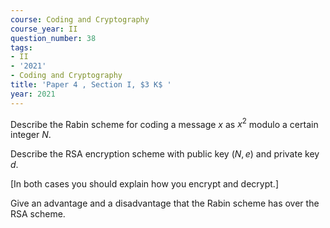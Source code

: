 ```yaml
---
course: Coding and Cryptography
course_year: II
question_number: 38
tags:
- II
- '2021'
- Coding and Cryptography
title: 'Paper 4 , Section I, $3 K$ '
year: 2021
---
```




Describe the Rabin scheme for coding a message $x$ as $x^{2}$ modulo a certain integer $N$.

Describe the RSA encryption scheme with public key $(N, e)$ and private key $d$.

[In both cases you should explain how you encrypt and decrypt.]

Give an advantage and a disadvantage that the Rabin scheme has over the RSA scheme.